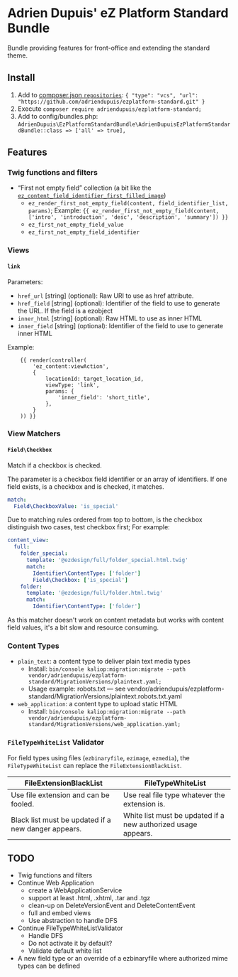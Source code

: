 Adrien Dupuis' eZ Platform Standard Bundle
==========================================

Bundle providing features for front-office and extending the standard theme.

Install
-------

1. Add to [composer.json `repositories`](https://getcomposer.org/doc/04-schema.md#repositories): `{ "type": "vcs", "url": "https://github.com/adriendupuis/ezplatform-standard.git" }`
1. Execute `composer require adriendupuis/ezplatform-standard;`
1. Add to config/bundles.php: `AdrienDupuis\EzPlatformStandardBundle\AdrienDupuisEzPlatformStandardBundle::class => ['all' => true],`

Features
--------

### Twig functions and filters

* “First not empty field” collection (a bit like the [`ez_content_field_identifier_first_filled_image`](https://doc.ibexa.co/en/master/guide/twig_functions_reference/#ez_content_field_identifier_first_filled_image))
  - `ez_render_first_not_empty_field(content, field_identifier_list, params)`; Example: `{{ ez_render_first_not_empty_field(content, ['intro', 'introduction', 'desc', 'description', 'summary']) }}`
  - `ez_first_not_empty_field_value`
  - `ez_first_not_empty_field_identifier`

### Views

#### `link`

Parameters:
- `href_url` [string] (optional): Raw URI to use as href attribute.
- `href_field` [string] (optional): Identifier of the field to use to generate the URL. If the field is a ezobject
- `inner_html` [string] (optional): Raw HTML to use as inner HTML
- `inner_field` [string] (optional): Identifier of the field to use to generate inner HTML

Example:

```twig
    {{ render(controller(
        'ez_content:viewAction',
        {
            locationId: target_location_id,
            viewType: 'link',
            params: {
                'inner_field': 'short_title',
            },
        }
    )) }}
```

### View Matchers

#### `Field\Checkbox`

Match if a checkbox is checked.

The parameter is a checkbox field identifier or an array of identifiers. If one field exists, is a checkbox and is checked, it matches.

```yaml
match:
  Field\CheckboxValue: 'is_special'
```

Due to matching rules ordered from top to bottom, is the checkbox distinguish two cases, test checkbox first; For example:

```yaml
content_view:
  full:
    folder_special:
      template: '@ezdesign/full/folder_special.html.twig'
      match:
        Identifier\ContentType: ['folder']
        Field\Checkbox: ['is_special']
    folder:
      template: '@ezdesign/full/folder.html.twig'
      match:
        Identifier\ContentType: ['folder']
```

As this matcher doesn't work on content metadata but works with content field values, it's a bit slow and resource consuming.

### Content Types

* `plain_text`: a content type to deliver plain text media types
  - Install: `bin/console kaliop:migration:migrate --path vendor/adriendupuis/ezplatform-standard/MigrationVersions/plaintext.yaml;`
  - Usage example: robots.txt — see vendor/adriendupuis/ezplatform-standard/MigrationVersions/plaintext.robots.txt.yaml
* `web_application`: a content type to upload static HTML
  - Install: `bin/console kaliop:migration:migrate --path vendor/adriendupuis/ezplatform-standard/MigrationVersions/web_application.yaml;`

### `FileTypeWhiteList` Validator

For field types using files (`ezbinaryfile`, `ezimage`, `ezmedia`), the `FileTypeWhiteList` can replace the `FileExtensionBlackList`.

| FileExtensionBlackList                              | FileTypeWhiteList                                             |
| --------------------------------------------------- | ------------------------------------------------------------- |
| Use file extension and can be fooled.               | Use real file type whatever the extension is.                 |
| Black list must be updated if a new danger appears. | White list must be updated if a new authorized usage appears. |

TODO
----

- Twig functions and filters
- Continue Web Application
  - create a WebApplicationService
  - support at least .html, .xhtml, .tar and .tgz
  - clean-up on DeleteVersionEvent and DeleteContentEvent
  - full and embed views
  - Use abstraction to handle DFS
- Continue FileTypeWhiteListValidator
  - Handle DFS
  - Do not activate it by default?
  - Validate default white list
- A new field type or an override of a ezbinaryfile where authorized mime types can be defined
